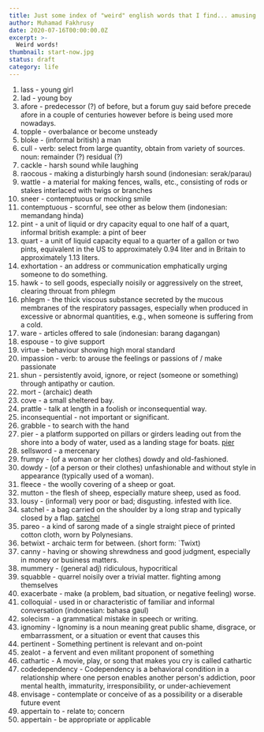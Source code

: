 ```yaml
---
title: Just some index of "weird" english words that I find... amusing (or just downright new!) :D
author: Muhamad Fakhrusy
date: 2020-07-16T00:00:00.0Z
excerpt: >-
  Weird words!
thumbnail: start-now.jpg
status: draft
category: life
---
```


1. lass - young girl
2. lad - young boy
3. afore - predecessor (?) of before, but a forum guy said before precede afore in a couple of centuries however before is being used more nowadays.
4. topple - overbalance or become unsteady
5. bloke - (informal british) a man
6. cull - verb: select from large quantity, obtain from variety of sources. noun: remainder (?) residual (?)
7. cackle - harsh sound while laughing
8. raocous - making a disturbingly harsh sound (indonesian: serak/parau)
9. wattle - a material for making fences, walls, etc., consisting of rods or stakes interlaced with twigs or branches
10. sneer - contemptuous or mocking smile
11. contemptuous - scornful, see other as below them (indonesian: memandang hinda)
12. pint - a unit of liquid or dry capacity equal to one half of a quart, informal british example: a pint of beer
13. quart - a unit of liquid capacity equal to a quarter of a gallon or two pints, equivalent in the US to approximately 0.94 liter and in Britain to approximately 1.13 liters.
14. exhortation - an address or communication emphatically urging someone to do something.
15. hawk - to sell goods, especially noisily or aggressively on the street, clearing throuat from phlegm
16. phlegm - the thick viscous substance secreted by the mucous membranes of the respiratory passages, especially when produced in excessive or abnormal quantities, e.g., when someone is suffering from a cold.
17. ware - articles offered to sale (indonesian: barang dagangan)
18. espouse - to give support
19. virtue - behaviour showing high moral standard
20. impassion - verb: to arouse the feelings or passions of / make passionate
21. shun - persistently avoid, ignore, or reject (someone or something) through antipathy or caution.
22. mort - (archaic) death
23. cove - a small sheltered bay.
24. prattle - talk at length in a foolish or inconsequential way.
25. inconsequential - not important or significant.
26. grabble - to search with the hand
27. pier - a platform supported on pillars or girders leading out from the shore into a body of water, used as a landing stage for boats.
    [pier](http://t2.gstatic.com/images?q=tbn:ANd9GcSMHCXVtOTbUXveexH2Ejg233n92Yj5Fy5u0mfi6PHUMHaJEkf8cncEwh2QwyCNAjPs2hhw_k0xRAgZh_mV8AA)
28. sellsword - a mercenary
29. frumpy - (of a woman or her clothes) dowdy and old-fashioned.
30. dowdy - (of a person or their clothes) unfashionable and without style in appearance (typically used of a woman).
31. fleece - the woolly covering of a sheep or goat.
32. mutton - the flesh of sheep, especially mature sheep, used as food.
33. lousy - (informal) very poor or bad; disgusting. infested with lice.
34. satchel - a bag carried on the shoulder by a long strap and typically closed by a flap.
    [satchel](http://t3.gstatic.com/images?q=tbn:ANd9GcSgSpqmqbuXxq19CSsu5WCDMVYo_Onbn61M51pZjqp_9x20n9BP49NcjL2-G3VOLh2C8NUG7-xIZ-PXy3UJcas)
35. pareo - a kind of sarong made of a single straight piece of printed cotton cloth, worn by Polynesians.
36. betwixt - archaic term for between. (short form: `Twixt)
37. canny - having or showing shrewdness and good judgment, especially in money or business matters.
38. mummery - (general adj) ridiculous, hypocritical
39. squabble - quarrel noisily over a trivial matter. fighting among themselves
40. exacerbate - make (a problem, bad situation, or negative feeling) worse.
41. colloquial - used in or characteristic of familiar and informal conversation (indonesian: bahasa gaul)
42. solecism - a grammatical mistake in speech or writing.
43. ignominy - Ignominy is a noun meaning great public shame, disgrace, or embarrassment, or a situation or event that causes this
44. pertinent - Something pertinent is relevant and on-point
45. zealot - a fervent and even militant proponent of something
46. cathartic - A movie, play, or song that makes you cry is called cathartic
47. codedependency - Codependency is a behavioral condition in a relationship where one person enables another person's addiction, poor mental health, immaturity, irresponsibility, or under-achievement
48. envisage - contemplate or conceive of as a possibility or a diserable future event
49. appertain to - relate to; concern
50. appertain - be appropriate or applicable
